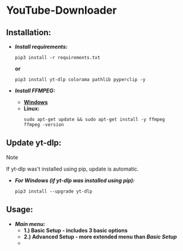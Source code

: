 # YouTube-Downloader
## Installation:
  - ***Install requirements:***
      ```
      pip3 install -r requirements.txt
      ```
      **or**
      ```
      pip3 install yt-dlp colorama pathlib pyperclip -y
      ```
      
  - ***Install **FFMPEG**:***
    - [**Windows**](https://www.wikihow.com/Install-FFmpeg-on-Windows)
    - **Linux:**
      ```
      sudo apt-get update && sudo apt-get install -y ffmpeg
      ffmpeg -version
      ```

## Update yt-dlp:
  > [!NOTE]
  > If yt-dlp was't installed using pip, update is automatic.
  - ***For Windows (if yt-dlp was installed using **pip**):***
    ```
    pip3 install --upgrade yt-dlp
    ```

## Usage:
  - ***Main menu:***
    - **1.) Basic Setup - includes 3 basic options**
    - **2.) Advanced Setup - more extended menu than ***Basic Setup*****
    - 

  
      
